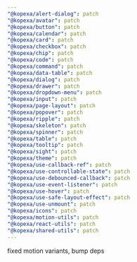 ```yaml
---
"@kopexa/alert-dialog": patch
"@kopexa/avatar": patch
"@kopexa/button": patch
"@kopexa/calendar": patch
"@kopexa/card": patch
"@kopexa/checkbox": patch
"@kopexa/chip": patch
"@kopexa/code": patch
"@kopexa/command": patch
"@kopexa/data-table": patch
"@kopexa/dialog": patch
"@kopexa/drawer": patch
"@kopexa/dropdown-menu": patch
"@kopexa/input": patch
"@kopexa/page-layout": patch
"@kopexa/popover": patch
"@kopexa/ripple": patch
"@kopexa/skeleton": patch
"@kopexa/spinner": patch
"@kopexa/table": patch
"@kopexa/tooltip": patch
"@kopexa/sight": patch
"@kopexa/theme": patch
"@kopexa/use-callback-ref": patch
"@kopexa/use-controllable-state": patch
"@kopexa/use-debounced-callback": patch
"@kopexa/use-event-listener": patch
"@kopexa/use-hover": patch
"@kopexa/use-safe-layout-effect": patch
"@kopexa/use-unmount": patch
"@kopexa/icons": patch
"@kopexa/motion-utils": patch
"@kopexa/react-utils": patch
"@kopexa/shared-utils": patch
---
```


fixed motion variants, bump deps
